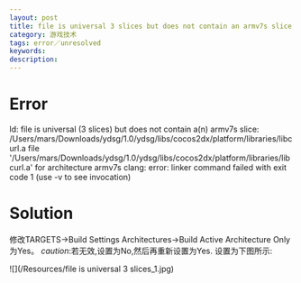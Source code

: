 ```yaml
---
layout: post
title: file is universal 3 slices but does not contain an armv7s slice
category: 游戏技术
tags: error／unresolved
keywords: 
description: 
---
```

# Error
ld: file is universal (3 slices) but does not contain a(n) armv7s slice: /Users/mars/Downloads/ydsg/1.0/ydsg/libs/cocos2dx/platform/libraries/libcurl.a file '/Users/mars/Downloads/ydsg/1.0/ydsg/libs/cocos2dx/platform/libraries/libcurl.a' for architecture armv7s
clang: error: linker command failed with exit code 1 (use -v to see invocation)
# Solution
修改TARGETS->Build Settings Architectures->Build Active Architecture Only为Yes。
*caution*:若无效,设置为No,然后再重新设置为Yes.
设置为下图所示:

![](/Resources/file is universal 3 slices_1.jpg)
